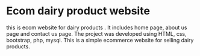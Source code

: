 # Ecom dairy product website

this is ecom website for dairy products . It includes home page, about us page and contact us page. The project was developed using HTML, css, bootstrap, php, mysql.
This is a simple ecommerce website for selling dairy products.